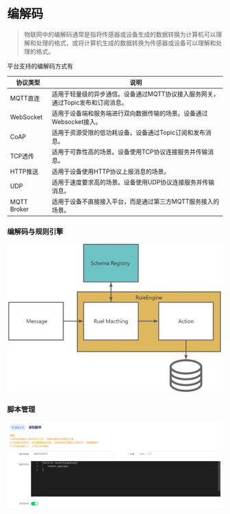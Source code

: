 # 编解码

> 物联网中的编解码通常是指将传感器或设备生成的数据转换为计算机可以理解和处理的格式，或将计算机生成的数据转换为传感器或设备可以理解和处理的格式。

平台支持的编解码方式有

| **协议类型** | **说明** |
| --- | --- |
| MQTT直连 | 适用于轻量级的异步通信。设备通过MQTT协议接入服务网关，通过Topic发布和订阅消息。 |
| WebSocket | 适用于设备端和服务端进行双向数据传输的场景。设备通过Websocket接入。 |
| CoAP | 适用于资源受限的低功耗设备。设备通过Topic订阅和发布消息。 |
| TCP透传 | 适用于可靠性高的场景。设备使用TCP协议连接服务并传输消息。 |
| HTTP推送 | 适用于设备使用HTTP协议上报消息的场景。 |
| UDP | 适用于速度要求高的场景。设备使用UDP协议连接服务并传输消息。 |
| MQTT Broker | 适用于设备不直接接入平台，而是通过第三方MQTT服务接入的场景。 |

### 编解码与规则引擎
![](../../assets/images/gzyq/21.jpeg)
### 脚本管理
![image.png](../../assets/images/gzyq/22.png)
